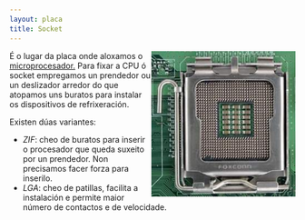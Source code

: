 ```yaml
---
layout: placa
title: Socket
---
```


<img style="float: right;" alt="socket do procesador" height="256px"  src="/imaxes/socket.jpg">

É o lugar da placa onde aloxamos o [microprocesador.]({{site.url}}/placa/02cpu)
Para fixar a CPU ó socket empregamos un prendedor ou un deslizador arredor do que atopamos uns buratos para instalar os dispositivos de refrixeración.

Existen dúas variantes:

* _ZIF_: cheo de buratos para inserir o procesador que queda suxeito por un prendedor. Non precisamos facer forza para inserilo.
* _LGA_:  cheo de patillas, facilita a instalación e permite maior número de contactos e de velocidade.
